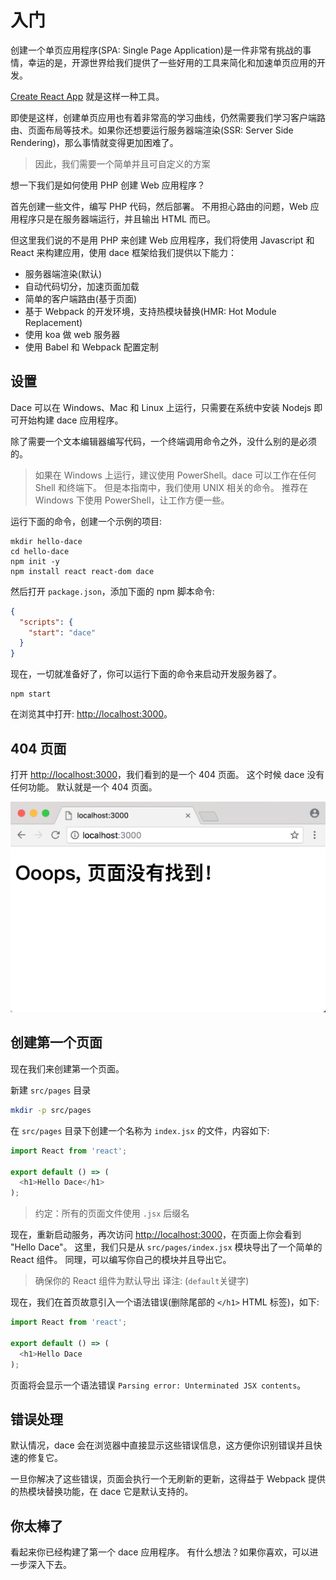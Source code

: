 # 入门

创建一个单页应用程序(SPA: Single Page Application)是一件非常有挑战的事情，幸运的是，开源世界给我们提供了一些好用的工具来简化和加速单页应用的开发。

[Create React App](https://github.com/facebookincubator/create-react-app) 就是这样一种工具。

即使是这样，创建单页应用也有着非常高的学习曲线，仍然需要我们学习客户端路由、页面布局等技术。如果你还想要运行服务器端渲染(SSR: Server Side Rendering)，那么事情就变得更加困难了。

> 因此，我们需要一个简单并且可自定义的方案

想一下我们是如何使用 PHP 创建 Web 应用程序？

首先创建一些文件，编写 PHP 代码，然后部署。 不用担心路由的问题，Web 应用程序只是在服务器端运行，并且输出 HTML 而已。

但这里我们说的不是用 PHP 来创建 Web 应用程序，我们将使用 Javascript 和 React 来构建应用，使用 dace 框架给我们提供以下能力：

- 服务器端渲染(默认)
- 自动代码切分，加速页面加载
- 简单的客户端路由(基于页面)
- 基于 Webpack 的开发环境，支持热模块替换(HMR: Hot Module Replacement)
- 使用 koa 做 web 服务器
- 使用 Babel 和 Webpack 配置定制

## 设置

Dace 可以在 Windows、Mac 和 Linux 上运行，只需要在系统中安装 Nodejs 即可开始构建 dace 应用程序。

除了需要一个文本编辑器编写代码，一个终端调用命令之外，没什么别的是必须的。

> 如果在 Windows 上运行，建议使用 PowerShell。dace 可以工作在任何 Shell 和终端下。 但是本指南中，我们使用 UNIX 相关的命令。
> 推荐在 Windows 下使用 PowerShell，让工作方便一些。

运行下面的命令，创建一个示例的项目:

```shell
mkdir hello-dace
cd hello-dace
npm init -y
npm install react react-dom dace
```

然后打开 `package.json`，添加下面的 npm 脚本命令:

```json
{
  "scripts": {
    "start": "dace"
  }
}
```

现在，一切就准备好了，你可以运行下面的命令来启动开发服务器了。

```shell
npm start
```

在浏览其中打开: [http://localhost:3000](http://localhost:3000)。

## 404 页面

打开 [http://localhost:3000](http://localhost:3000)，我们看到的是一个 404 页面。 这个时候 dace 没有任何功能。 默认就是一个 404 页面。

![404 Page](images/404.png)

## 创建第一个页面

现在我们来创建第一个页面。

新建 `src/pages` 目录
```sh
mkdir -p src/pages
```

在 `src/pages` 目录下创建一个名称为 `index.jsx` 的文件，内容如下:

```js
import React from 'react';

export default () => (
  <h1>Hello Dace</h1>
);
```

> 约定：所有的页面文件使用 `.jsx` 后缀名

现在，重新启动服务，再次访问 [http://localhost:3000](http://localhost:3000)，在页面上你会看到 "Hello Dace"。 这里，我们只是从 `src/pages/index.jsx` 模块导出了一个简单的 React 组件。 同理，可以编写你自己的模块并且导出它。

> 确保你的 React 组件为默认导出
> 译注: (`default`关键字)

现在，我们在首页故意引入一个语法错误(删除尾部的 `</h1>` HTML 标签)，如下:

```js
import React from 'react';

export default () => (
  <h1>Hello Dace
);
```

页面将会显示一个语法错误 `Parsing error: Unterminated JSX contents`。

## 错误处理

默认情况，dace 会在浏览器中直接显示这些错误信息，这方便你识别错误并且快速的修复它。

一旦你解决了这些错误，页面会执行一个无刷新的更新，这得益于 Webpack 提供的热模块替换功能，在 dace 它是默认支持的。

## 你太棒了

看起来你已经构建了第一个 dace 应用程序。 有什么想法？如果你喜欢，可以进一步深入下去。

